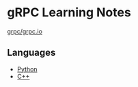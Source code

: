 # gRPC Learning Notes

[grpc/grpc.io](https://grpc.io/)

## Languages

- [Python](./python/README.md)
- [C++](./c++/README.md)
